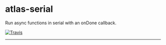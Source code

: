 # atlas-serial

Run async functions in serial with an onDone callback.

[![Travis](https://img.shields.io/travis/atlassubbed/atlas-serial.svg)](https://travis-ci.org/atlassubbed/atlas-serial)

---
